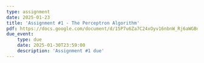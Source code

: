 ```yaml
---
type: assignment
date: 2025-01-23
title: 'Assignment #1 - The Perceptron Algorithm'
pdf: https://docs.google.com/document/d/15P7u6Za7C24xOyv16nbnW_Rj6aWGBdHIRuG9xeMerEo/edit?usp=sharing
due_event: 
    type: due 
    date: 2025-01-30T23:59:00
    description: 'Assignment #1 due'
---
```

